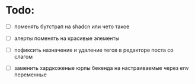 # Todo:

- [ ] поменять бутстрап на shadcn или чето такое
- [ ] алерты поменять на красивые элементы
- [ ] пофиксить назначение и удаление тегов в редакторе поста со слагом
- [ ] заменить хардкоженые юрлы бекенда на настраиваемые через env переменные

